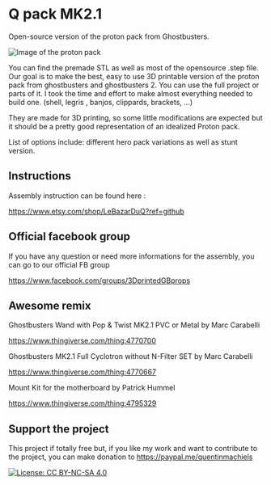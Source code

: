 # Q pack MK2.1
Open-source version of the proton pack from Ghostbusters.

![Image of the proton pack](https://github.com/mr-kiou/q-pack/blob/MK2.1/protonpack_screenshoot.jpg)

You can find the premade STL as well as most of the opensource .step file.
Our goal is to make the best, easy to use 3D printable version of the proton pack from ghostbusters and ghostbusters 2.
You can use the full project or parts of it.
I took the time and effort to make almost everything needed to build one. (shell, legris , banjos, clippards, brackets, ...)


They are made for 3D printing, so some little modifications are expected but it should be a pretty good representation of an idealized Proton pack.


List of options include: different hero pack variations as well as stunt version.

## Instructions
Assembly instruction can be found here :

https://www.etsy.com/shop/LeBazarDuQ?ref=github


## Official facebook group
If you have any question or need more informations for the assembly, you can go to our official FB group

https://www.facebook.com/groups/3DprintedGBprops

        
## Awesome remix
Ghostbusters Wand with Pop & Twist MK2.1 PVC or Metal by Marc Carabelli

https://www.thingiverse.com/thing:4770700

Ghostbusters MK2.1 Full Cyclotron without N-Filter SET by Marc Carabelli

https://www.thingiverse.com/thing:4770667

Mount Kit for the motherboard by Patrick Hummel

https://www.thingiverse.com/thing:4795329

## Support the project

This project if totally free but, if you like my work and want to contribute to the project, you can  make donation to
https://paypal.me/quentinmachiels
        
[![License: CC BY-NC-SA 4.0](https://licensebuttons.net/l/by-nc-sa/4.0/80x15.png)](https://creativecommons.org/licenses/by-nc-sa/4.0/)


